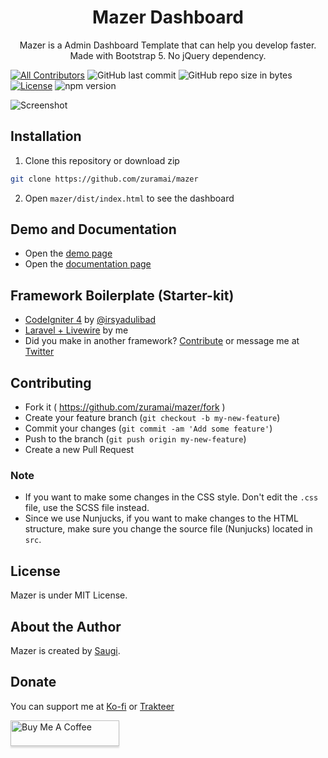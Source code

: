 <h1 align="center">Mazer Dashboard</h1>
<p align="center">Mazer is a Admin Dashboard Template that can help you develop faster. Made with Bootstrap 5. No jQuery dependency.</p>
<p align="center">

[![All Contributors](https://img.shields.io/badge/all_contributors-1-green.svg?style=flat-square)](#contributors-)
![GitHub last commit](https://img.shields.io/github/last-commit/zuramai/mazer.svg)
![GitHub repo size in bytes](https://img.shields.io/github/repo-size/badges/shields.svg)
[![License](https://img.shields.io/github/license/zuramai/mazer.svg)](LICENSE)
![npm version](https://badge.fury.io/js/yarn.svg)
</p>

![Screenshot](https://raw.githubusercontent.com/zuramai/mazer/main/screenshot.png)

## Installation
1. Clone this repository or download zip
```bash
git clone https://github.com/zuramai/mazer
```
2. Open `mazer/dist/index.html` to see the dashboard

## Demo and Documentation
- Open the [demo page](http://zuramai.github.io/mazer/demo)
- Open the [documentation page](http://zuramai.github.io/mazer/docs)

## Framework Boilerplate (Starter-kit)
- [CodeIgniter 4](https://github.com/irsyadulibad/mazer-codeigniter) by [@irsyadulibad](https://github.com/irsyadulibad)
- [Laravel + Livewire](https://github.com/fauzan121002/mazer-nuxt) by me
- Did you make in another framework? [Contribute](https://github.com/zuramai/mazer/blob/main/CONTRIBUTING.md) or message me at [Twitter](https://twitter.com/amsaugi) 

 ## Contributing

- Fork it ( https://github.com/zuramai/mazer/fork )
- Create your feature branch (`git checkout -b my-new-feature`)
- Commit your changes (`git commit -am 'Add some feature'`)
- Push to the branch (`git push origin my-new-feature`)
- Create a new Pull Request

### Note
- If you want to make some changes in the CSS style. Don't edit the `.css` file, use the SCSS file instead.
- Since we use Nunjucks, if you want to make changes to the HTML structure, make sure you change the source file (Nunjucks) located in `src`.

## License
Mazer is under MIT License.

## About the Author
Mazer is created by <a href="https://ahmadsaugi.com">Saugi</a>. 

 ## Donate
 You can support me at [Ko-fi](https://ko-fi.com/saugi) or [Trakteer](https://trakteer.id/saugi)
 
 <a href="https://buymeacoffee.com/saugi" target="_blank"><img src="https://www.buymeacoffee.com/assets/img/custom_images/orange_img.png" alt="Buy Me A Coffee" style="height: 41px !important;width: 174px !important;box-shadow: 0px 3px 2px 0px rgba(190, 190, 190, 0.5) !important;-webkit-box-shadow: 0px 3px 2px 0px rgba(190, 190, 190, 0.5) !important;" ></a>
 
